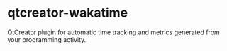 # qtcreator-wakatime
QtCreator plugin for automatic time tracking and metrics generated from your programming activity.
